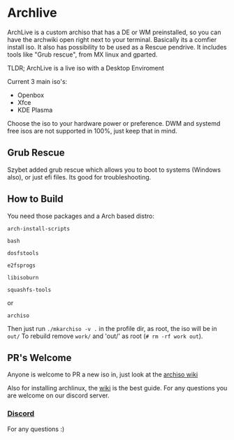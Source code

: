 # Archlive
ArchLive is a custom archiso that has a DE or WM preinstalled, so you can have the archwiki open right next to 
your terminal. Basically its a comfier install iso. It also has possibility
to be used as a Rescue pendrive. It includes tools like "Grub rescue", from MX linux and gparted.

TLDR; ArchLive is a live iso with a Desktop Enviroment 

Current 3 main iso's:
 * Openbox
 * Xfce
 * KDE Plasma
 
Choose the iso to your hardware power or preference.
DWM and systemd free isos are not supported in 100%, just keep that in mind.

## Grub Rescue
Szybet added grub rescue which allows you to boot to systems (Windows also), or just efi files.
Its good for troubleshooting.

## How to Build
You need those packages and a Arch based distro:

`arch-install-scripts`

`bash`

`dosfstools`

`e2fsprogs`

`libisoburn`

`squashfs-tools`

or

`archiso`

Then just run `./mkarchiso -v .` in the profile dir, as root, the iso will be in `out/`
To rebuild remove `work/` and 'out/' as root (`# rm -rf work out`).

## PR's Welcome
Anyone is welcome to PR a new iso in, just look at the [archiso wiki](https://wiki.archlinux.org/index.php/archiso)

Also for installing archlinux, the [wiki](https://wiki.archlinux.org/index.php/Installation_guide) is the best guide.
For any questions you are welcome on our discord server.

### [Discord](https://discord.gg/a9DtayU)
For any questions :)
